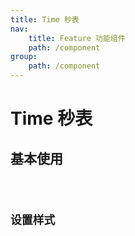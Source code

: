 ```yaml
---
title: Time 秒表
nav:
    title: Feature 功能组件
    path: /component
group:
    path: /component
---
```


# Time 秒表

## 基本使用
<code src='./demo/index1.jsx'>

## 设置样式
<code src='./demo/index2.jsx'>

<API src='./index.tsx'>